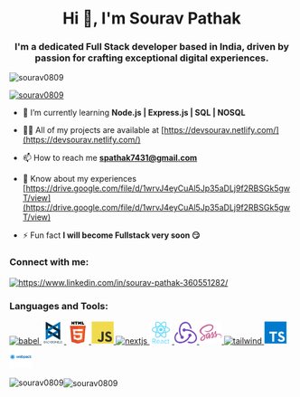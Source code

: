 <h1 align="center">Hi 👋, I'm Sourav Pathak</h1>
<h3 align="center">I'm a dedicated Full Stack developer based in India, driven by passion for crafting exceptional digital experiences.</h3>

<p align="left"> <img src="https://komarev.com/ghpvc/?username=sourav0809&label=Profile%20views&color=0e75b6&style=flat" alt="sourav0809" /> </p>

<p align="left"> <a href="https://github.com/ryo-ma/github-profile-trophy"><img src="https://github-profile-trophy.vercel.app/?username=sourav0809" alt="sourav0809" /></a> </p>

- 🌱 I’m currently learning **Node.js | Express.js | SQL | NOSQL**

- 👨‍💻 All of my projects are available at [https://devsourav.netlify.com/](https://devsourav.netlify.com/)

- 📫 How to reach me **spathak7431@gmail.com**

- 📄 Know about my experiences [https://drive.google.com/file/d/1wrvJ4eyCuAl5Jp35aDLj9f2RBSGk5gwT/view](https://drive.google.com/file/d/1wrvJ4eyCuAl5Jp35aDLj9f2RBSGk5gwT/view)

- ⚡ Fun fact **I will become Fullstack very soon 😏**

<h3 align="left">Connect with me:</h3>
<p align="left">
<a href="https://linkedin.com/in/https://www.linkedin.com/in/sourav-pathak-360551282/" target="blank"><img align="center" src="https://raw.githubusercontent.com/rahuldkjain/github-profile-readme-generator/master/src/images/icons/Social/linked-in-alt.svg" alt="https://www.linkedin.com/in/sourav-pathak-360551282/" height="30" width="40" /></a>
</p>

<h3 align="left">Languages and Tools:</h3>
<p align="left"> <a href="https://babeljs.io/" target="_blank" rel="noreferrer"> <img src="https://www.vectorlogo.zone/logos/babeljs/babeljs-icon.svg" alt="babel" width="40" height="40"/> </a> <a href="https://backbonejs.org" target="_blank" rel="noreferrer"> <img src="https://raw.githubusercontent.com/devicons/devicon/master/icons/backbonejs/backbonejs-original-wordmark.svg" alt="backbonejs" width="40" height="40"/> </a> <a href="https://www.w3.org/html/" target="_blank" rel="noreferrer"> <img src="https://raw.githubusercontent.com/devicons/devicon/master/icons/html5/html5-original-wordmark.svg" alt="html5" width="40" height="40"/> </a> <a href="https://developer.mozilla.org/en-US/docs/Web/JavaScript" target="_blank" rel="noreferrer"> <img src="https://raw.githubusercontent.com/devicons/devicon/master/icons/javascript/javascript-original.svg" alt="javascript" width="40" height="40"/> </a> <a href="https://nextjs.org/" target="_blank" rel="noreferrer"> <img src="https://cdn.worldvectorlogo.com/logos/nextjs-2.svg" alt="nextjs" width="40" height="40"/> </a> <a href="https://reactjs.org/" target="_blank" rel="noreferrer"> <img src="https://raw.githubusercontent.com/devicons/devicon/master/icons/react/react-original-wordmark.svg" alt="react" width="40" height="40"/> </a> <a href="https://redux.js.org" target="_blank" rel="noreferrer"> <img src="https://raw.githubusercontent.com/devicons/devicon/master/icons/redux/redux-original.svg" alt="redux" width="40" height="40"/> </a> <a href="https://sass-lang.com" target="_blank" rel="noreferrer"> <img src="https://raw.githubusercontent.com/devicons/devicon/master/icons/sass/sass-original.svg" alt="sass" width="40" height="40"/> </a> <a href="https://tailwindcss.com/" target="_blank" rel="noreferrer"> <img src="https://www.vectorlogo.zone/logos/tailwindcss/tailwindcss-icon.svg" alt="tailwind" width="40" height="40"/> </a> <a href="https://www.typescriptlang.org/" target="_blank" rel="noreferrer"> <img src="https://raw.githubusercontent.com/devicons/devicon/master/icons/typescript/typescript-original.svg" alt="typescript" width="40" height="40"/> </a> <a href="https://webpack.js.org" target="_blank" rel="noreferrer"> <img src="https://raw.githubusercontent.com/devicons/devicon/d00d0969292a6569d45b06d3f350f463a0107b0d/icons/webpack/webpack-original-wordmark.svg" alt="webpack" width="40" height="40"/> </a> </p>

<p><img align="left" src="https://github-readme-stats.vercel.app/api/top-langs?username=sourav0809&show_icons=true&locale=en&layout=compact" alt="sourav0809" /></p>

<p><img align="center" src="https://github-readme-streak-stats.herokuapp.com/?user=sourav0809&" alt="sourav0809" /></p>
